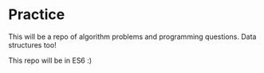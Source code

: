 # Practice
This will be a repo of algorithm problems and programming questions.
Data structures too!

This repo will be in ES6 :)
